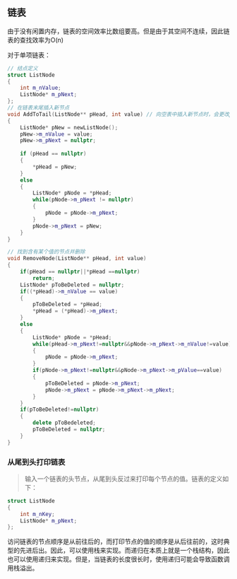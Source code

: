 ## 链表

由于没有闲置内存，链表的空间效率比数组要高。但是由于其空间不连续，因此链表的查找效率为O(n)

对于单项链表：

```C++
// 结点定义
struct ListNode
{
    int m_nValue;
    ListNode* m_pNext;
};
// 在链表末尾插入新节点
void AddToTail(ListNode** pHead, int value) // 向空表中插入新节点时，会更改pHead，因此pHead要为指针的指针。否则出了这个函数pHead还是一个空指针。
{
    ListNode* pNew = newListNode();
    pNew->m_nValue = value;
    pNew->m_pNext = nullptr;
    
    if (pHead == nullptr)
    {
        *pHead = pNew;
    }
    else
    {
        ListNode* pNode = *pHead;
        while(pNode->m_pNext != nullptr)
        {
            pNode = pNode->m_pNext;
        }
        pNode->m_pNext = pNew;
    }
}

// 找到含有某个值的节点并删除
void RemoveNode(ListNode** pHead, int value)
{
    if(pHead == nullptr||*pHead ==nullptr)
        return;
    ListNode* pToBeDeleted = nullptr;
    if((*pHead)->m_nValue == value)
    {
        pToBeDeleted = *pHead;
        *pHead = (*pHead)->m_pNext;
    }
    else
    {
        ListNode* pNode = *pHead;
        while(pHead->m_pNext!=nullptr&&pNode->m_pNext->m_nValue!=value)
        {
            pNode = pNode->m_pNext;
        }
        if(pNode->m_pNext!=nullptr&&pNode->m_pNext->m_pValue==value)
        {
            pToBeDeleted = pNode->m_pNext;
            pNode->m_pNext = pNode->m_pNext->m_pNext;
        }
    }
    if(pToBeDeleted!=nullptr)
    {
        delete pToBedeleted;
        pToBeDeleted = nullptr;
    }
}
```

### 从尾到头打印链表

> 输入一个链表的头节点，从尾到头反过来打印每个节点的值。链表的定义如下：

```C++
struct ListNode
{
    int m_nKey;
    ListNode* m_pNext;
};
```

访问链表的节点顺序是从前往后的，而打印节点的值的顺序是从后往前的，这时典型的先进后出。因此，可以使用栈来实现。而递归在本质上就是一个栈结构，因此也可以使用递归来实现。但是，当链表的长度很长时，使用递归可能会导致函数调用栈溢出。